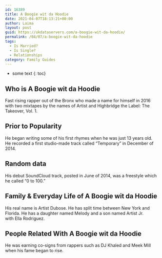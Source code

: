 ```yaml
---
id: 16389
title: A Boogie wit da Hoodie
date: 2021-04-07T18:13:21+00:00
author: Laima
layout: post
guid: https://ukdataservers.com/a-boogie-wit-da-hoodie/
permalink: /04/07/a-boogie-wit-da-hoodie
tags:
  - Is Married?
  - Is Single?
  - Relationships
category: Family Guides
---
```


* some text
{: toc}


## Who is A Boogie wit da Hoodie
                  
                  
                  
Fast rising rapper out of the Bronx who made a name for himself in 2016 with two mixtapes by the names of Artist and Highbridge the Label: The Takeover, Vol. 1.
                  
              
            
              
            
                
                
                
## Prior to Popularity
                  
                  
                  
He began writing some of his first rhymes when he was just 13 years old. He recorded a first studio-made track called &#8220;Temporary&#8221; in December of 2014.
                  
              
            
              
            
                
                
                
## Random data
                  
                  
                  
His debut SoundCloud track, posted in June of 2014, was a freestyle which he called &#8220;0 to 100.&#8221;
                  
              
            
              
            
                
                
                
## Family & Everyday Life of A Boogie wit da Hoodie
                  
                  
                  
His real name is Artist Dubose. He has split time between New York and Florida. He has a daughter named Melody and a son named Artist Jr. with Ella Rodriguez.
                  
              
            
              
            
                
                
                
## People Related With A Boogie wit da Hoodie
                  
                  
                  
He was earning co-signs from rappers such as DJ Khaled and Meek Mill when his fame began to rise.
                  
              
            
              
            
                
              
            
              
              
            
            
              
            
          
          
          